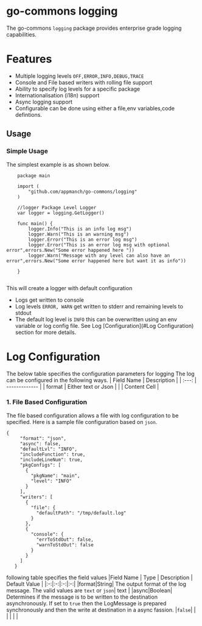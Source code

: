 # go-commons logging
The go-commons ```logging``` package provides enterprise grade logging capabilities.

# Features
* Multiple logging levels ```OFF,ERROR,INFO,DEBUG,TRACE```
* Console and File based writers with rolling file support
* Ability to specify log levels for a specific package  
* Internationalisation (i18n) support
* Async logging support
* Configurable can be done using either a file,env variables,code defintions.

## Usage

### Simple Usage 
The simplest example is  as shown below.
```
    package main
    
    import (
        "github.com/appmanch/go-commons/logging"
    )
    
    //logger Package Level Logger
    var logger = logging.GetLogger()
    
    func main() {
        logger.Info("This is an info log msg")
        logger.Warn("This is an warning msg")
        logger.Error("This is an error log msg")
        logger.Error("This is an error log msg with optional error",errors.New("Some error happened here "))
        logger.Warn("Message with any level can also have an error",errors.New("Some error happened here but want it as info"))
    
    }
    
   ```
This will create a logger with default configuration

* Logs get written to console
* Log levels  ```ERROR, WARN``` get written to stderr and remaining levels to stdout
* The default log level is ```INFO``` this can be overwritten using an env variable or log config file. 
  See Log [Configuration](#Log Configuration) section for more details.

###




# Log Configuration
The below table specifies the configuration parameters for logging
The log can be configured in the following ways.
| Field Name   | Description |
|  :---:       | ------------- |
| format | Either text or Json  |
| | Content Cell  |

### 1. File Based Configuration
The file based configuration allows a file with log configuration to be specified. Here is a sample file configuration
based on ```json```. 
```
{
     "format": "json",
     "async": false,
     "defaultLvl": "INFO",
     "includeFunction": true,
     "includeLineNum": true,
     "pkgConfigs": [
       {
         "pkgName": "main",
         "level": "INFO"
       }
     ],
     "writers": [
       {
         "file": {
           "defaultPath": "/tmp/default.log"
         }
       },
       {
         "console": {
           "errToStdOut": false,
           "warnToStdOut": false
         }
       }
     ]
   }
```

following table specifies the field values
|Field Name   | Type    | Description   | Default Value   |
|:-:|:-:|:-:|:-:|
|format|String| The output format of the log message. The valid values are `text` or `json`| text |
|async|Boolean| Determines if the message is to be written to the destination asynchronously. If set to `true` then the LogMessage is prepared synchronously and then the write at destination in a async fassion.    |`false`|
|   |   |   |   |